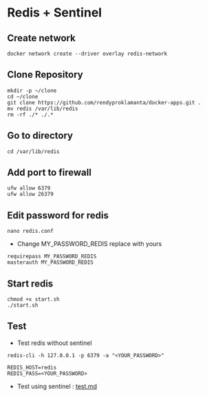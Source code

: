 # Redis + Sentinel

## Create network

```shell
docker network create --driver overlay redis-network
```

## Clone Repository

```shell
mkdir -p ~/clone
cd ~/clone
git clone https://github.com/rendyproklamanta/docker-apps.git .
mv redis /var/lib/redis
rm -rf ./* ./.*
```

## Go to directory

```shell
cd /var/lib/redis
```

## Add port to firewall

```shell
ufw allow 6379
ufw allow 26379
```

## Edit password for redis

```shell
nano redis.conf
```

- Change MY_PASSWORD_REDIS replace with yours

```shell
requirepass MY_PASSWORD_REDIS
masterauth MY_PASSWORD_REDIS
```

## Start redis

```shell
chmod +x start.sh
./start.sh
```

## Test

- Test redis without sentinel

```shell
redis-cli -h 127.0.0.1 -p 6379 -a "<YOUR_PASSWORD>"

REDIS_HOST=redis
REDIS_PASS=<YOUR_PASSWORD>
```

- Test using sentinel : [test.md](test.md)
